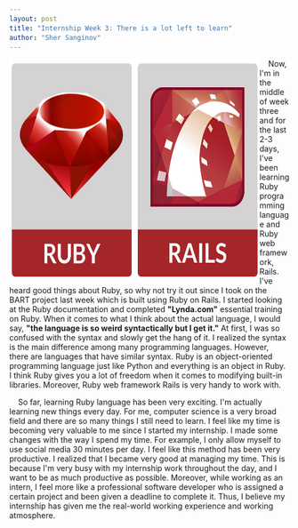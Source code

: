 ```yaml
---
layout: post
title: "Internship Week 3: There is a lot left to learn"
author: "Sher Sanginov"
---
```



<img class="img-responsive" src="/assets/img/intern7.jpg" alt="Drawing" style="width: 450px; height: 400px; display: block; float:left; ">

&nbsp;&nbsp;&nbsp;&nbsp;Now, I'm in the middle of week three and for the last 2-3 days, I've been learning Ruby programming language and Ruby web framework, Rails. I've heard good things about Ruby, so why not try it out since I took on the BART project last week which is built using Ruby on Rails. I started looking at the Ruby documentation and completed **"Lynda.com"** essential training on Ruby. When it comes to what I think about the actual language, I would say, **"the language is so weird syntactically but I get it."** At first, I was so confused with the syntax and slowly get the hang of it. I realized the syntax is the main difference among many programming languages. However, there are languages that have similar syntax. Ruby is an object-oriented programming language just like Python and everything is an object in Ruby. I think Ruby gives you a lot of freedom when it comes to modifying built-in libraries. Moreover, Ruby web framework Rails is very handy to work with. 

&nbsp;&nbsp;&nbsp;&nbsp;So far, learning Ruby language has been very exciting. I'm actually learning new things every day. For me, computer science is a very broad field and there are so many things I still need to learn. I feel like my time is becoming very valuable to me since I started my internship. I made some changes with the way I spend my time. For example, I only allow myself to use social media 30 minutes per day. I feel like this method has been very productive. I realized that I became very good at managing my time. This is because I'm very busy with my internship work throughout the day, and I want to be as much productive as possible. Moreover, while working as an intern, I feel more like a professional software developer who is assigned a certain project and been given a deadline to complete it. Thus, I believe my internship has given me the real-world working experience and working atmosphere.
